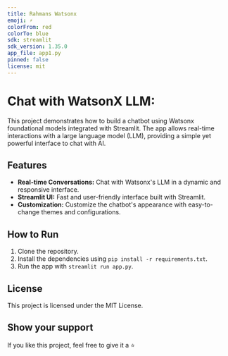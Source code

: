 ```yaml
---
title: Rahmans Watsonx
emoji: ⚡
colorFrom: red
colorTo: blue
sdk: streamlit
sdk_version: 1.35.0
app_file: app1.py
pinned: false
license: mit
---
```



# Chat with WatsonX LLM:

This project demonstrates how to build a chatbot using Watsonx foundational models integrated with Streamlit. The app allows real-time interactions with a large language model (LLM), providing a simple yet powerful interface to chat with AI.

## Features
- **Real-time Conversations:** Chat with Watsonx's LLM in a dynamic and responsive interface.
- **Streamlit UI:** Fast and user-friendly interface built with Streamlit.
- **Customization:** Customize the chatbot's appearance with easy-to-change themes and configurations.

## How to Run
1. Clone the repository.
2. Install the dependencies using `pip install -r requirements.txt`.
3. Run the app with `streamlit run app.py`.

## License
This project is licensed under the MIT License.

## Show your support
If you like this project, feel free to give it a ⭐ 


